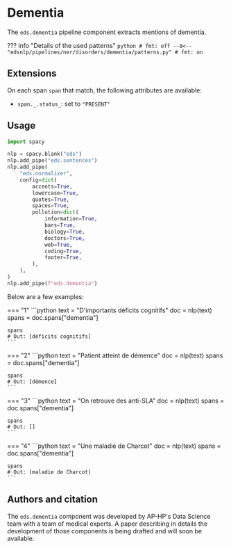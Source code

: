 # Dementia

The `eds.dementia` pipeline component extracts mentions of dementia.

??? info "Details of the used patterns"
    <!-- no-check -->
    ```python
    # fmt: off
    --8<-- "edsnlp/pipelines/ner/disorders/dementia/patterns.py"
    # fmt: on
    ```

## Extensions

On each span `span` that match, the following attributes are available:

- `span._.status_`: set to `"PRESENT"`

## Usage


```python
import spacy

nlp = spacy.blank("eds")
nlp.add_pipe("eds.sentences")
nlp.add_pipe(
    "eds.normalizer",
    config=dict(
        accents=True,
        lowercase=True,
        quotes=True,
        spaces=True,
        pollution=dict(
            information=True,
            bars=True,
            biology=True,
            doctors=True,
            web=True,
            coding=True,
            footer=True,
        ),
    ),
)
nlp.add_pipe(f"eds.dementia")
```

Below are a few examples:




=== "1"
    ```python
    text = "D'importants déficits cognitifs"
    doc = nlp(text)
    spans = doc.spans["dementia"]

    spans
    # Out: [déficits cognitifs]
    ```



=== "2"
    ```python
    text = "Patient atteint de démence"
    doc = nlp(text)
    spans = doc.spans["dementia"]

    spans
    # Out: [démence]
    ```



=== "3"
    ```python
    text = "On retrouve des anti-SLA"
    doc = nlp(text)
    spans = doc.spans["dementia"]

    spans
    # Out: []
    ```



=== "4"
    ```python
    text = "Une maladie de Charcot"
    doc = nlp(text)
    spans = doc.spans["dementia"]

    spans
    # Out: [maladie de Charcot]
    ```

## Authors and citation

The `eds.dementia` component was developed by AP-HP's Data Science team with a team of medical experts. A paper describing in details the development of those components is being drafted and will soon be available.
